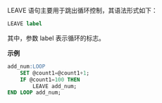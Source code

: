 <!--
 * @Github       : https://github.com/superzhc/BigData-A-Question
 * @Author       : SUPERZHC
 * @CreateDate   : 2020-12-17 16:41:07
 * @LastEditTime : 2020-12-17 16:41:18
 * @Copyright 2020 SUPERZHC
-->
LEAVE 语句主要用于跳出循环控制，其语法形式如下：

```sql
LEAVE label
```

其中，参数 label 表示循环的标志。

**示例**

```sql
add_num:LOOP
    SET @count1=@count1+1;
    IF @count1=100 THEN
        LEAVE add_num;
END LOOP add_num;
```